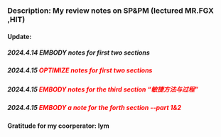 ### Description: My review notes on SP&PM (lectured MR.FGX ,HIT)
#### Update:
##### 2024.4.14    EMBODY notes for first two sections 
##### 2024.4.15    <font color=Red>OPTIMIZE notes for first two sections</font>
##### 2024.4.15    <font color=Red>EMBODY notes for the third section “敏捷方法与过程”</font>
##### 2024.4.15    <font color=Red>EMBODY a note for the forth section --part 1&2  </font>

#### Gratitude for my coorperator: lym
